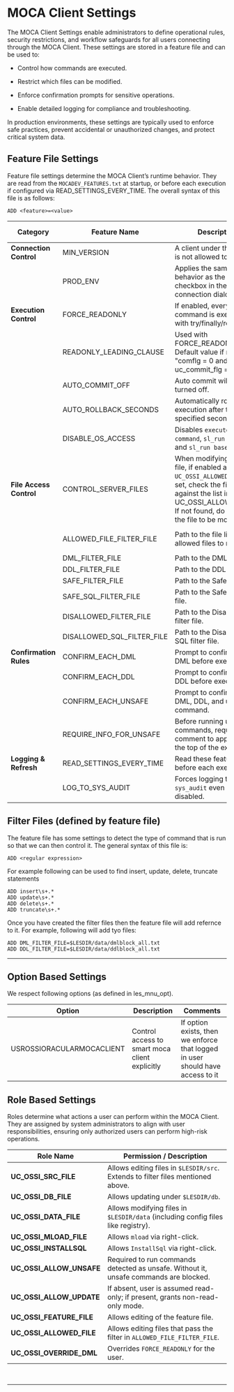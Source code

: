 # MOCA Client Settings
The MOCA Client Settings enable administrators to define operational rules, security restrictions, and workflow safeguards for all users connecting through the MOCA Client.
These settings are stored in a feature file and can be used to:

- Control how commands are executed.

- Restrict which files can be modified.

- Enforce confirmation prompts for sensitive operations.

- Enable detailed logging for compliance and troubleshooting.

In production environments, these settings are typically used to enforce safe practices, prevent accidental or unauthorized changes, and protect critical system data.

## Feature File Settings

Feature file settings determine the MOCA Client’s runtime behavior.
They are read from the `MOCADEV_FEATURES.txt` at startup, or before each execution if configured via READ_SETTINGS_EVERY_TIME.  The overall syntax of this file is as follows:
```
ADD <feature>=<value>
```

| Category               | Feature Name               | Description                                                                                                                                             | Default / Notes                                  |
| ---------------------- | -------------------------- | ------------------------------------------------------------------------------------------------------------------------------------------------------- | ------------------------------------------------ |
| **Connection Control** | MIN_VERSION                | A client under this version is not allowed to connect.                                                                                                  | —                                                |
|                        | PROD_ENV                   | Applies the same behavior as the “Critical?” checkbox in the connection dialog.                                                                         | —                                                |
| **Execution Control**  | FORCE_READONLY             | If enabled, every command is executed with try/finally/rollback.                                                                                        | —                                                |
|                        | READONLY_LEADING_CLAUSE    | Used with FORCE_READONLY. Default value if not set is "comflg = 0 and uc_commit_flg = 0".                                                               | Default: `comflg = 0 and uc_commit_flg = 0`      |
|                        | AUTO_COMMIT_OFF            | Auto commit will be turned off.                                                                                                                         | —                                                |
|                        | AUTO_ROLLBACK_SECONDS      | Automatically rolls back execution after the specified seconds.                                                                                         | —                                                |
|                        | DISABLE_OS_ACCESS          | Disables `execute os command`, `sl_run system`, and `sl_run base_system`.                                                                               | —                                                |
| **File Access Control**| CONTROL_SERVER_FILES       | When modifying a server file, if enabled and `UC_OSSI_ALLOWED_FILE` is set, check the filepath against the list in UC_OSSI_ALLOWED_FILE. If not found, do not allow the file to be modified. | —                                                |
|                        | ALLOWED_FILE_FILTER_FILE   | Path to the file listing allowed files to modify.                                                                                                       | If empty, defaults to `$LESDIR/data`             |
|                        | DML_FILTER_FILE            | Path to the DML filter file.                                                                                                                            | —                                                |
|                        | DDL_FILTER_FILE            | Path to the DDL filter file.                                                                                                                            | —                                                |
|                        | SAFE_FILTER_FILE           | Path to the Safe filter file.                                                                                                                           | —                                                |
|                        | SAFE_SQL_FILTER_FILE       | Path to the Safe SQL filter file.                                                                                                                       | —                                                |
|                        | DISALLOWED_FILTER_FILE     | Path to the Disallowed filter file.                                                                                                                     | —                                                |
|                        | DISALLOWED_SQL_FILTER_FILE | Path to the Disallowed SQL filter file.                                                                                                                 | —                                                |
| **Confirmation Rules** | CONFIRM_EACH_DML           | Prompt to confirm each DML before execution.                                                                                                            | —                                                |
|                        | CONFIRM_EACH_DDL           | Prompt to confirm each DDL before execution.                                                                                                            | —                                                |
|                        | CONFIRM_EACH_UNSAFE        | Prompt to confirm each DML, DDL, and unsafe command.                                                                                                    | —                                                |
|                        | REQUIRE_INFO_FOR_UNSAFE    | Before running unsafe commands, request a comment to append at the top of the execution.                                                                | —                                                |
| **Logging & Refresh**  | READ_SETTINGS_EVERY_TIME   | Read these features before each execution.                                                                                                              | —                                                |
|                        | LOG_TO_SYS_AUDIT           | Forces logging to `sys_audit` even if policy is disabled.                                                                                               | —                                                |

## Filter Files (defined by feature file)
The feature file has some settings to detect the type of command that is run so that we can then control it.  The general syntax of this file is:
```
ADD <regular expression>
```
For example following can be used to find insert, update, delete, truncate statements
```
ADD insert\s+.*
ADD update\s+.*
ADD delete\s+.*
ADD truncate\s+.*
```

Once you have created the filter files then the feature file will add refernce to it.  For example, following will add tyo files:
```
ADD DML_FILTER_FILE=$LESDIR/data/dmlblock_all.txt
ADD DDL_FILTER_FILE=$LESDIR/data/ddlblock_all.txt
```


---

## Option Based Settings

We respect following options (as defined in les_mnu_opt).

| Option                    | Description                                    | Comments                                                                       |
|---------------------------|------------------------------------------------|--------------------------------------------------------------------------------|
| USROSSIORACULARMOCACLIENT | Control access to smart moca client explicitly | If option exists, then we enforce that logged in user should have access to it |


## Role Based Settings

Roles determine what actions a user can perform within the MOCA Client.
They are assigned by system administrators to align with user responsibilities, ensuring only authorized users can perform high-risk operations.

| Role Name                         | Permission / Description                                                                |
| --------------------------------- | --------------------------------------------------------------------------------------- |
| **UC_OSSI_SRC_FILE**              | Allows editing files in `$LESDIR/src`. Extends to filter files mentioned above.         |
| **UC_OSSI_DB_FILE**               | Allows updating under `$LESDIR/db`.                                                     |
| **UC_OSSI_DATA_FILE**             | Allows modifying files in `$LESDIR/data` (including config files like registry).        |
| **UC_OSSI_MLOAD_FILE**            | Allows `mload` via right-click.                                                         |
| **UC_OSSI_INSTALLSQL**            | Allows `InstallSql` via right-click.                                                    |
| **UC_OSSI_ALLOW_UNSAFE**          | Required to run commands detected as unsafe. Without it, unsafe commands are blocked.   |
| **UC_OSSI_ALLOW_UPDATE**          | If absent, user is assumed read-only; if present, grants non-read-only mode.            |
| **UC_OSSI_FEATURE_FILE**          | Allows editing of the feature file.                                                     |
| **UC_OSSI_ALLOWED_FILE**          | Allows editing files that pass the filter in `ALLOWED_FILE_FILTER_FILE`.                |
| **UC_OSSI_OVERRIDE_DML**          | Overrides `FORCE_READONLY` for the user.                                                |


<br>

---